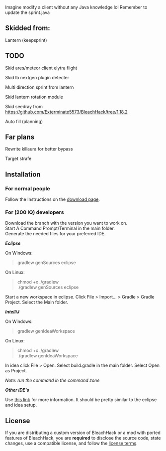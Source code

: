 Imagine modify a client without any Java knowledge lol
Remember to update the sprint.java


## Skidded from:

Lantern (keepsprint)

## TODO

Skid ares/meteor client elytra flight

Skid lb nextgen plugin detecter

Multi direction sprint from lantern

Skid lantern rotation module

Skid seedray from
https://github.com/Exterminate5573/BleachHack/tree/1.18.2

Auto fill (planning)

## Far plans

Rewrite killaura for better bypass

Target strafe

## Installation
### For normal people

Follow the Instructions on the [download page](https://bleachhack.org/downloads.html).

### For (200 IQ) developers

Download the branch with the version you want to work on.  
Start A Command Prompt/Terminal in the main folder.  
Generate the needed files for your preferred IDE.  

***Eclipse***

  On Windows:
  > gradlew genSources eclipse
  
  On Linux:
  > chmod +x ./gradlew  
  >./gradlew genSources eclipse

  Start a new workspace in eclipse.
  Click File > Import... > Gradle > Gradle Project.
  Select the Main folder.
  
***IntelliJ***

  On Windows:
  > gradlew genIdeaWorkspace
  
  On Linux:
  > chmod +x ./gradlew  
  >./gradlew genIdeaWorkspace

  In idea click File > Open.
  Select build.gradle in the main folder.
  Select Open as Project.
  
  *Note: run the command in the command zone*

***Other IDE's***

  Use [this link](https://fabricmc.net/wiki/tutorial:setup) for more information.
  It should be pretty similar to the eclipse and idea setup.



## License

If you are distributing a custom version of BleachHack or a mod with ported features of BleachHack, you are **required** to disclose the source code, state changes, use a compatible license, and follow the [license terms](https://github.com/BleachDev/BleachHack/blob/master/LICENSE).
